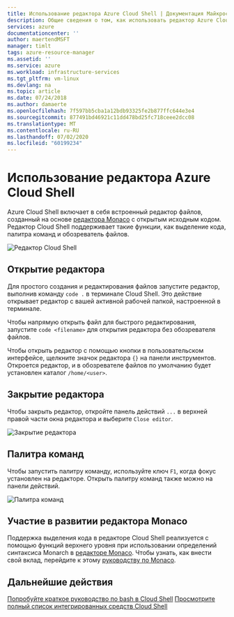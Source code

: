 ```yaml
---
title: Использование редактора Azure Cloud Shell | Документация Майкрософт
description: Общие сведения о том, как использовать редактор Azure Cloud Shell.
services: azure
documentationcenter: ''
author: maertendMSFT
manager: timlt
tags: azure-resource-manager
ms.assetid: ''
ms.service: azure
ms.workload: infrastructure-services
ms.tgt_pltfrm: vm-linux
ms.devlang: na
ms.topic: article
ms.date: 07/24/2018
ms.author: damaerte
ms.openlocfilehash: 7f597bb5cba1a12bdb93325fe2b877ffc644e3e4
ms.sourcegitcommit: 877491bd46921c11dd478bd25fc718ceee2dcc08
ms.translationtype: MT
ms.contentlocale: ru-RU
ms.lasthandoff: 07/02/2020
ms.locfileid: "60199234"
---
```

# <a name="using-the-azure-cloud-shell-editor"></a>Использование редактора Azure Cloud Shell

Azure Cloud Shell включает в себя встроенный редактор файлов, созданный на основе [редактора Monaco](https://github.com/Microsoft/monaco-editor) с открытым исходным кодом. Редактор Cloud Shell поддерживает такие функции, как выделение кода, палитра команд и обозреватель файлов.

![Редактор Cloud Shell](media/using-cloud-shell-editor/open-editor.png)

## <a name="opening-the-editor"></a>Открытие редактора

Для простого создания и редактирования файлов запустите редактор, выполнив команду `code .` в терминале Cloud Shell. Это действие открывает редактор с вашей активной рабочей папкой, настроенной в терминале.

Чтобы напрямую открыть файл для быстрого редактирования, запустите `code <filename>` для открытия редактора без обозревателя файлов.

Чтобы открыть редактор с помощью кнопки в пользовательском интерфейсе, щелкните значок редактора `{}` на панели инструментов. Откроется редактор, и в обозревателе файлов по умолчанию будет установлен каталог `/home/<user>`.

## <a name="closing-the-editor"></a>Закрытие редактора

Чтобы закрыть редактор, откройте панель действий `...` в верхней правой части окна редактора и выберите `Close editor`.

![Закрытие редактора](media/using-cloud-shell-editor/close-editor.png)

## <a name="command-palette"></a>Палитра команд

Чтобы запустить палитру команду, используйте ключ `F1`, когда фокус установлен на редакторе. Открыть палитру команд также можно на панели действий.

![Палитра команд](media/using-cloud-shell-editor/cmd-palette.png)

## <a name="contributing-to-the-monaco-editor"></a>Участие в развитии редактора Monaco

Поддержка выделения кода в редакторе Cloud Shell реализуется с помощью функций верхнего уровня при использовании определений синтаксиса Monarch в [редакторе Monaco](https://github.com/Microsoft/monaco-editor). Чтобы узнать, как внести свой вклад, перейдите к этому [руководству по Monaco](https://github.com/Microsoft/monaco-editor/blob/master/CONTRIBUTING.md).

## <a name="next-steps"></a>Дальнейшие действия
[Попробуйте краткое руководство по bash в Cloud Shell](quickstart.md) 
 [Просмотрите полный список интегрированных средств Cloud Shell](features.md)
